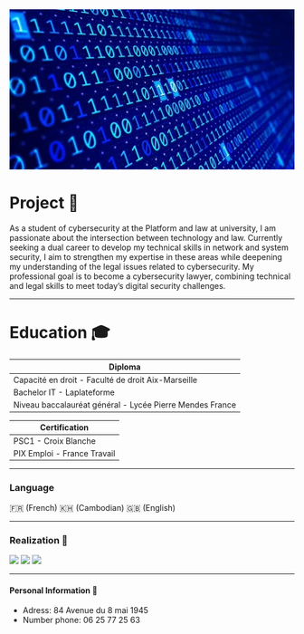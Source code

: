 <img width ="100%" height="10%" src ="https://github.com/panharidh-ly/Images_Github/blob/main/giphy.webp">

# Project 🤔
As a student of cybersecurity at the Platform and law at university, I am passionate about the intersection between technology and law. Currently seeking a dual career to develop my technical skills in network and system security, I aim to strengthen my expertise in these areas while deepening my understanding of the legal issues related to cybersecurity. My professional goal is to become a cybersecurity lawyer, combining technical and legal skills to meet today’s digital security challenges.

---
# Education 🎓
|Diploma|
|-------------|
|Capacité en droit - Faculté de droit Aix-Marseille|
|Bachelor IT - Laplateforme|
|Niveau baccalauréat général - Lycée Pierre Mendes France|

|Certification|
|-------------|
|PSC1 - Croix Blanche|
|PIX Emploi - France Travail|

---
### Language
🇫🇷 (French)
🇰🇭 (Cambodian)
🇬🇧 (English)

---
### Realization 💾
<a href="https://github.com/panharidh-ly/Portfolio"><img src="https://github-readme-stats.vercel.app/api/pin/?username=panharidh-ly&repo=CV" /></a></a>
<a href="https://github.com/panharidh-ly/Fansite"><img src="https://github-readme-stats.vercel.app/api/pin/?username=ilona-baude&repo=fansite" /></a>
<a href="https://github.com/panharidh-ly/Tic-Tac-Toe"><img src="https://github-readme-stats.vercel.app/api/pin/?username=Etienne-VERSCHUERE&repo=Morpion" /></a>

---
#### Personal Information 🛂
- Adress: 84 Avenue du 8 mai 1945
- Number phone: 06 25 77 25 63 




